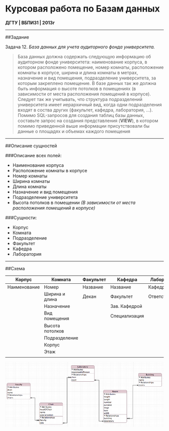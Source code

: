 # Курсовая работа по Базам данных

__ДГТУ | ВБПИ31 | 2013г__

---

##Задание

Задача 12. _База данных для учета аудиторного фонда университета._

>База данных должна содержать следующую информацию об аудиторном фонде университета: наименование корпуса, в котором расположено помещение, номер комнаты, расположение комнаты в корпусе, ширина и длина комнаты в метрах, назначение и вид помещения, подразделение университета, за которым закреплено помещение. В базе данных так же должна быть информация о высоте потолков в помещениях (в зависимости от места расположения помещений в корпусе). Следует так же учитывать, что структура подразделений университета имеет иерархичный вид, когда одни подразделения входят в соства других (факультет, кафедра, лаборатория, ...).  
>Помимо SQL-запросов для создания таблиц базы данных, составьте запрос на создания представления (__VIEW__), в котором помимо приведенной выше информации присутствовали бы данные о площадях и объемах каждого помещения

---

##Описание сущностей

###Описание всех полей:
+ Наименование корпуса  
+ Расположение комнаты в корпусе  
+ Номер комнаты  
+ Ширина комнаты  
+ Длина комнаты  
+ Назначение и вид помещения  
+ Подразделение университета  
+ Высота потолков в помещении _(В зависимости от места расположения помещений в корпусе)_  

###Сущности:
+ Корпус  
+ Комната  
+ Подразделение  
+ Факультет  
+ Кафедра  
+ Лаборатория  

---

##Схема

| Корпус       | Комната            | Факультет   | Кафедра          | Лаборатория    |
| ---          | ---                | ---         | ---              | ---            |
| Наименование | Номер              | Название    | Название         | Кафедра        |
|              | Ширина и длина     | Декан       | Факультет        | Ответственный  |
|              | Назначение         |             | Зав. Кафедрой    |                |
|              | Вид помещения      |             | Специализация    |                |
|              | Высота потолков    |             |                  |                |
|              | Подразделение      |             |                  |                |
|              | Корпус             |             |                  |                |
|              | Этаж               |             |                  |                |
|              |                    |             |                  |                |


![schema](schema.png)
